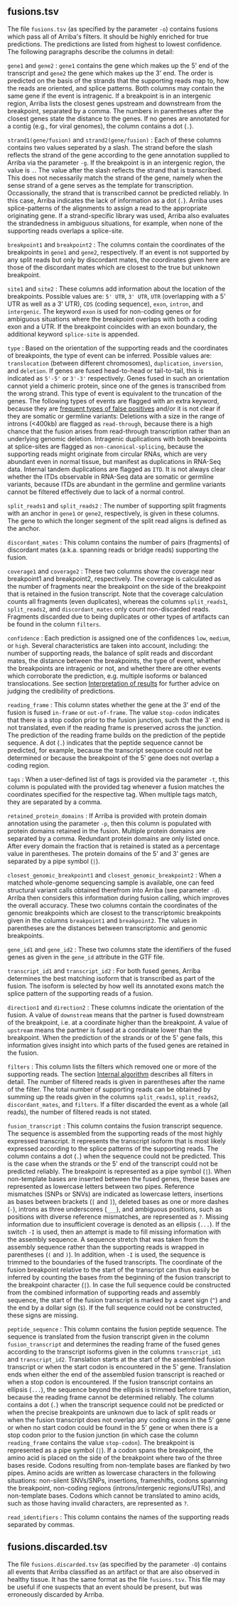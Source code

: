 fusions.tsv
-------------
The file `fusions.tsv` (as specified by the parameter `-o`) contains fusions which pass all of Arriba's filters. It should be highly enriched for true predictions. The predictions are listed from highest to lowest confidence. The following paragraphs describe the columns in detail:

`gene1` and `gene2`
: `gene1` contains the gene which makes up the 5' end of the transcript and `gene2` the gene which makes up the 3' end. The order is predicted on the basis of the strands that the supporting reads map to, how the reads are oriented, and splice patterns. Both columns may contain the same gene if the event is intragenic. If a breakpoint is in an intergenic region, Arriba lists the closest genes upstream and downstream from the breakpoint, separated by a comma. The numbers in parentheses after the closest genes state the distance to the genes. If no genes are annotated for a contig (e.g., for viral genomes), the column contains a dot (`.`).

`strand1(gene/fusion)` and `strand2(gene/fusion)`
: Each of these columns contains two values seperated by a slash. The strand before the slash reflects the strand of the gene according to the gene annotation supplied to Arriba via the parameter `-g`. If the breakpoint is in an intergenic region, the value is `.`. The value after the slash reflects the strand that is transcribed. This does not necessarily match the strand of the gene, namely when the sense strand of a gene serves as the template for transcription. Occassionally, the strand that is transcribed cannot be predicted reliably. In this case, Arriba indicates the lack of information as a dot (`.`). Arriba uses splice-patterns of the alignments to assign a read to the appropriate originating gene. If a strand-specific library was used, Arriba also evaluates the strandedness in ambiguous situations, for example, when none of the supporting reads overlaps a splice-site.

`breakpoint1` and `breakpoint2`
: The columns contain the coordinates of the breakpoints in `gene1` and `gene2`, respectively. If an event is not supported by any split reads but only by discordant mates, the coordinates given here are those of the discordant mates which are closest to the true but unknown breakpoint.

`site1` and `site2`
: These columns add information about the location of the breakpoints. Possible values are: `5' UTR`, `3' UTR`, `UTR` (overlapping with a 5' UTR as well as a 3' UTR), `CDS` (coding sequence), `exon`, `intron`, and `intergenic`. The keyword `exon` is used for non-coding genes or for ambiguous situations where the breakpoint overlaps with both a coding exon and a UTR. If the breakpoint coincides with an exon boundary, the additional keyword `splice-site` is appended.

`type`
: Based on the orientation of the supporting reads and the coordinates of breakpoints, the type of event can be inferred. Possible values are: `translocation` (between different chromosomes), `duplication`, `inversion`, and `deletion`. If genes are fused head-to-head or tail-to-tail, this is indicated as `5'-5'` or `3'-3'` respectively. Genes fused in such an orientation cannot yield a chimeric protein, since one of the genes is transcribed from the wrong strand. This type of event is equivalent to the truncation of the genes. The following types of events are flagged with an extra keyword, because they are [frequent types of false positives](interpretation-of-results.md#frequent-types-of-false-positives) and/or it is not clear if they are somatic or germline variants: Deletions with a size in the range of introns (<400kb) are flagged as `read-through`, because there is a high chance that the fusion arises from read-through transcription rather than an underlying genomic deletion. Intragenic duplications with both breakpoints at splice-sites are flagged as `non-canonical-splicing`, because the supporting reads might originate from circular RNAs, which are very abundant even in normal tissue, but manifest as duplications in RNA-Seq data. Internal tandem duplications are flagged as `ITD`. It is not always clear whether the ITDs observable in RNA-Seq data are somatic or germline variants, because ITDs are abundant in the germline and germline variants cannot be filtered effectively due to lack of a normal control.

`split_reads1` and `split_reads2`
: The number of supporting split fragments with an anchor in `gene1` or `gene2`, respectively, is given in these columns. The gene to which the longer segment of the split read aligns is defined as the anchor.

`discordant_mates`
: This column contains the number of pairs (fragments) of discordant mates (a.k.a. spanning reads or bridge reads) supporting the fusion.

`coverage1` and `coverage2`
: These two columns show the coverage near breakpoint1 and breakpoint2, respectively. The coverage is calculated as the number of fragments near the breakpoint on the side of the breakpoint that is retained in the fusion transcript. Note that the coverage calculation counts all fragments (even duplicates), whereas the columns `split_reads1`, `split_reads2`, and `discordant_mates` only count non-discarded reads. Fragments discarded due to being duplicates or other types of artifacts can be found in the column `filters`.

`confidence`
: Each prediction is assigned one of the confidences `low`, `medium`, or `high`. Several characteristics are taken into account, including: the number of supporting reads, the balance of split reads and discordant mates, the distance between the breakpoints, the type of event, whether the breakpoints are intragenic or not, and whether there are other events which corroborate the prediction, e.g. multiple isoforms or balanced translocations. See section [Interpretation of results](interpretation-of-results.md) for further advice on judging the credibility of predictions.

`reading_frame`
: This column states whether the gene at the 3' end of the fusion is fused `in-frame` or `out-of-frame`. The value `stop-codon` indicates that there is a stop codon prior to the fusion junction, such that the 3' end is not translated, even if the reading frame is preserved across the junction. The prediction of the reading frame builds on the prediction of the peptide sequence. A dot (`.`) indicates that the peptide sequence cannot be predicted, for example, because the transcript sequence could not be determined or because the breakpoint of the 5' gene does not overlap a coding region.

`tags`
: When a user-defined list of tags is provided via the parameter `-t`, this column is populated with the provided tag whenever a fusion matches the coordinates specified for the respective tag. When multiple tags match, they are separated by a comma.

`retained_protein_domains`
: If Arriba is provided with protein domain annotation using the parameter `-p`, then this column is populated with protein domains retained in the fusion. Multiple protein domains are separated by a comma. Redundant protein domains are only listed once. After every domain the fraction that is retained is stated as a percentage value in parentheses. The protein domains of the 5' and 3' genes are separated by a pipe symbol (`|`).

`closest_genomic_breakpoint1` and `closest_genomic_breakpoint2`
: When a matched whole-genome sequencing sample is available, one can feed structural variant calls obtained therefrom into Arriba (see parameter `-d`). Arriba then considers this information during fusion calling, which improves the overall accuracy. These two columns contain the coordinates of the genomic breakpoints which are closest to the transcriptomic breakpoints given in the columns `breakpoint1` and `breakpoint2`. The values in parentheses are the distances between transcriptomic and genomic breakpoints.

`gene_id1` and `gene_id2`
: These two columns state the identifiers of the fused genes as given in the `gene_id` attribute in the GTF file.

`transcript_id1` and `transcript_id2`
: For both fused genes, Arriba determines the best matching isoform that is transcribed as part of the fusion. The isoform is selected by how well its annotated exons match the splice pattern of the supporting reads of a fusion.

`direction1` and `direction2`
: These columns indicate the orientation of the fusion. A value of `downstream` means that the partner is fused downstream of the breakpoint, i.e. at a coordinate higher than the breakpoint. A value of `upstream` means the partner is fused at a coordinate lower than the breakpoint. When the prediction of the strands or of the 5' gene fails, this information gives insight into which parts of the fused genes are retained in the fusion.

`filters`
: This column lists the filters which removed one or more of the supporting reads. The section [Internal algorithm](internal-algorithm.md) describes all filters in detail. The number of filtered reads is given in parentheses after the name of the filter. The total number of supporting reads can be obtained by summing up the reads given in the columns `split_reads1`, `split_reads2`, `discordant_mates`, and `filters`. If a filter discarded the event as a whole (all reads), the number of filtered reads is not stated.

`fusion_transcript`
: This column contains the fusion transcript sequence. The sequence is assembled from the supporting reads of the most highly expressed transcript. It represents the transcript isoform that is most likely expressed according to the splice patterns of the supporting reads. The column contains a dot (`.`) when the sequence could not be predicted. This is the case when the strands or the 5' end of the transcript could not be predicted reliably. The breakpoint is represented as a pipe symbol (`|`). When non-template bases are inserted between the fused genes, these bases are represented as lowercase letters between two pipes. Reference mismatches (SNPs or SNVs) are indicated as lowercase letters, insertions as bases between brackets (`[` and `]`), deleted bases as one or more dashes (`-`), introns as three underscores (`___`), and ambiguous positions, such as positions with diverse reference mismatches, are represented as `?`. Missing information due to insufficient coverage is denoted as an ellipsis (`...`). If the switch `-I` is used, then an attempt is made to fill missing information with the assembly sequence. A sequence stretch that was taken from the assembly sequence rather than the supporting reads is wrapped in parentheses (`(` and `)`). In addition, when `-I` is used, the sequence is trimmed to the boundaries of the fused transcripts. The coordinate of the fusion breakpoint relative to the start of the transcript can thus easily be inferred by counting the bases from the beginning of the fusion transcript to the breakpoint character (`|`). In case the full sequence could be constructed from the combined information of supporting reads and assembly sequence, the start of the fusion transcript is marked by a caret sign (`^`) and the end by a dollar sign (`$`). If the full sequence could not be constructed, these signs are missing.

`peptide_sequence`
: This column contains the fusion peptide sequence. The sequence is translated from the fusion transcript given in the column `fusion_transcript` and determines the reading frame of the fused genes according to the transcript isoforms given in the columns `transcript_id1` and `transcript_id2`. Translation starts at the start of the assembled fusion transcript or when the start codon is encountered in the 5' gene. Translation ends when either the end of the assembled fusion transcript is reached or when a stop codon is encountered. If the fusion transcript contains an ellipsis (`...`), the sequence beyond the ellipsis is trimmed before translation, because the reading frame cannot be determined reliably. The column contains a dot (`.`) when the transcript sequence could not be predicted or when the precise breakpoints are unknown due to lack of split reads or when the fusion transcript does not overlap any coding exons in the 5' gene or when no start codon could be found in the 5' gene or when there is a stop codon prior to the fusion junction (in which case the column `reading_frame` contains the value `stop-codon`). The breakpoint is represented as a pipe symbol (`|`). If a codon spans the breakpoint, the amino acid is placed on the side of the breakpoint where two of the three bases reside. Codons resulting from non-template bases are flanked by two pipes. Amino acids are written as lowercase characters in the following situations: non-silent SNVs/SNPs, insertions, frameshifts, codons spanning the breakpoint, non-coding regions (introns/intergenic regions/UTRs), and non-template bases. Codons which cannot be translated to amino acids, such as those having invalid characters, are represented as `?`.

`read_identifiers`
: This column contains the names of the supporting reads separated by commas.

fusions.discarded.tsv
-----------------------

The file `fusions.discarded.tsv` (as specified by the parameter `-O`) contains all events that Arriba classified as an artifact or that are also observed in healthy tissue. It has the same format as the file `fusions.tsv`. This file may be useful if one suspects that an event should be present, but was erroneously discarded by Arriba.

